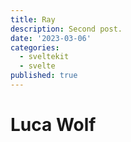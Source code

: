 ```yaml
---
title: Ray
description: Second post.
date: '2023-03-06'
categories:
  - sveltekit
  - svelte
published: true
---
```


# Luca Wolf
